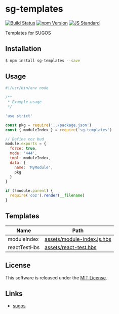 sg-templates
==========

<!---
This file is generated by ape-tmpl. Do not update manually.
--->

<!-- Badge Start -->
<a name="badges"></a>

[![Build Status][bd_travis_com_shield_url]][bd_travis_com_url]
[![npm Version][bd_npm_shield_url]][bd_npm_url]
[![JS Standard][bd_standard_shield_url]][bd_standard_url]

[bd_repo_url]: https://github.com/realglobe-Inc/sg-templates
[bd_travis_url]: http://travis-ci.org/realglobe-Inc/sg-templates
[bd_travis_shield_url]: http://img.shields.io/travis/realglobe-Inc/sg-templates.svg?style=flat
[bd_travis_com_url]: http://travis-ci.com/realglobe-Inc/sg-templates
[bd_travis_com_shield_url]: https://api.travis-ci.com/realglobe-Inc/sg-templates.svg?token=aeFzCpBZebyaRijpCFmm
[bd_license_url]: https://github.com/realglobe-Inc/sg-templates/blob/master/LICENSE
[bd_codeclimate_url]: http://codeclimate.com/github/realglobe-Inc/sg-templates
[bd_codeclimate_shield_url]: http://img.shields.io/codeclimate/github/realglobe-Inc/sg-templates.svg?style=flat
[bd_codeclimate_coverage_shield_url]: http://img.shields.io/codeclimate/coverage/github/realglobe-Inc/sg-templates.svg?style=flat
[bd_gemnasium_url]: https://gemnasium.com/realglobe-Inc/sg-templates
[bd_gemnasium_shield_url]: https://gemnasium.com/realglobe-Inc/sg-templates.svg
[bd_npm_url]: http://www.npmjs.org/package/sg-templates
[bd_npm_shield_url]: http://img.shields.io/npm/v/sg-templates.svg?style=flat
[bd_standard_url]: http://standardjs.com/
[bd_standard_shield_url]: https://img.shields.io/badge/code%20style-standard-brightgreen.svg

<!-- Badge End -->


<!-- Description Start -->
<a name="description"></a>

Templates for SUGOS

<!-- Description End -->


<!-- Overview Start -->
<a name="overview"></a>



<!-- Overview End -->


<!-- Sections Start -->
<a name="sections"></a>

<!-- Section from "doc/guides/01.Installation.md.hbs" Start -->

<a name="section-doc-guides-01-installation-md"></a>

Installation
-----

```bash
$ npm install sg-templates --save
```


<!-- Section from "doc/guides/01.Installation.md.hbs" End -->

<!-- Section from "doc/guides/02.Usage.md.hbs" Start -->

<a name="section-doc-guides-02-usage-md"></a>

Usage
---------

```javascript
#!/usr/bin/env node

/**
 * Example usage
 */

'use strict'

const pkg = require('../package.json')
const { moduleIndex } = require('sg-templates')

// Define coz bud
module.exports = {
  force: true,
  mode: '444',
  tmpl: moduleIndex,
  data: {
    name: 'MyModule',
    pkg
  }
}

if (!module.parent) {
  require('coz').render(__filename)
}

```


<!-- Section from "doc/guides/02.Usage.md.hbs" End -->

<!-- Section from "doc/guides/03.Templates.md.hbs" Start -->

<a name="section-doc-guides-03-templates-md"></a>

Templates
---------

| Name | Path |
| --- | --- |
| moduleIndex | [assets/module-index.js.hbs](assets/module-index.js.hbs) |
| reactTestHbs | [assets/react-test.hbs](assets/react-test.hbs) |


<!-- Section from "doc/guides/03.Templates.md.hbs" End -->


<!-- Sections Start -->


<!-- LICENSE Start -->
<a name="license"></a>

License
-------
This software is released under the [MIT License](https://github.com/realglobe-Inc/sg-templates/blob/master/LICENSE).

<!-- LICENSE End -->


<!-- Links Start -->
<a name="links"></a>

Links
------

+ [sugos][sugos_url]

[sugos_url]: https://github.com/realglobe-Inc/sugos

<!-- Links End -->
